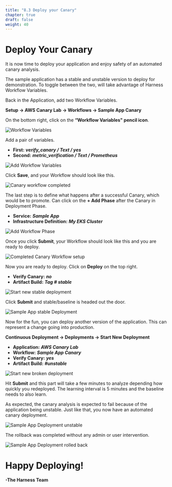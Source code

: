 ```yaml
---
title: "8.3 Deploy your Canary"
chapter: true
draft: false
weight: 40
---
```


# Deploy Your Canary

It is now time to deploy your application and enjoy safety of an automated canary analysis. 

The sample application has a stable and unstable version to deploy for demonstration. To toggle between the two, will take advantage of Harness Workflow Variables.

Back in the Application, add two Workflow Variables. 

**Setup -> AWS Canary Lab -> Workflows -> Sample App Canary**

On the bottom right, click on the **“Workflow Variables" pencil icon**.

![Workflow Variables](/images/workflow_vars_small.png)

Add a pair of variables. 

* **First:** ***verify_canary / Text / yes***
* **Second:** ***metric_verification / Text / Prometheus***

![Add Workflow Variables](/images/workflow_vars_setup.png)

Click **Save**, and your Workflow should look like this.

![Canary workflow completed](/images/canary_workflow_complete.png)

The last step is to define what happens after a successful Canary, which would be to promote. Can click on the **+ Add Phase** after the Canary in Deployment Phase. 

* **Service:** ***Sample App***
* **Infrastructure Definition:** ***My EKS Cluster***

![Add Workflow Phase](/images/sample_app_workflow_phase.png)

Once you click **Submit**, your Workflow should look like this and you are ready to deploy.

![Completed Canary Workflow setup](/images/sample_app_workflow_primary.png)

Now you are ready to deploy. Click on **Deploy** on the top right. 

* **Verify Canary:** ***no***
* **Artifact Build:** ***Tag # stable*** 

![Start new stable deployment](/images/start_new_deployment.png)

Click **Submit** and stable/baseline is headed out the door. 

![Sample App stable Deployment](/images/sample_app_deployment.png)

Now for the fun, you can deploy another version of the application. This can represent a change going into production. 

**Continuous Deployment -> Deployments -> Start New Deployment** 

* **Application:** ***AWS Canary Lab***
* **Workflow:** ***Sample App Canary***
* **Verify Canary:** ***yes***
* **Artifact Build:** ***#unstable***

![Start new broken deployment](/images/start_new_deployment_broken.png)

Hit **Submit** and this part will take a few minutes to analyze depending how quickly you redeployed. The learning interval is 5 minutes and the baseline needs to also learn.  

As expected, the canary analysis is expected to fail because of the application being unstable. Just like that, you now have an automated canary deployment. 

![Sample App Deployment unstable](/images/sample_app_deployment_broken.png)

The rollback was completed without any admin or user intervention. 

![Sample App Deployment rolled back](/images/sample_app_deployment_rollback.png)

# Happy Deploying!

**-The Harness Team**
